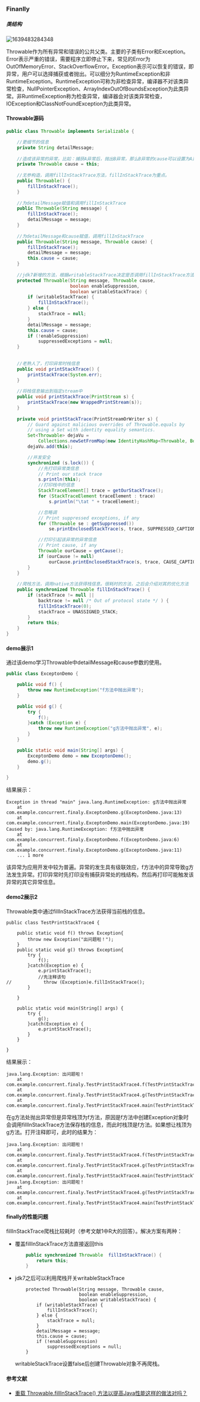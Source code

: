 ### Finanlly

##### 类结构

![1639483284348](D:\学习\性能优化\assets\1639483284348.png)

Throwable作为所有异常和错误的公共父类。主要的子类有Error和Exception。Error表示严重的错误，需要程序立即停止下来，常见的Error为OutOfMemoryError、StackOverflowError。Exception表示可以恢复的错误，即异常，用户可以选择捕获或者抛出。可以细分为RuntimeException和非RuntimeException。RuntimeException可称为非检查异常，编译器不对该类异常检查，NullPointerException、ArrayIndexOutOfBoundsException为此类异常。非RuntimeException称为检查异常，编译器会对该类异常检查，IOException和ClassNotFoundException为此类异常。

#### Throwable源码

```java
public class Throwable implements Serializable {

    //更细节的信息
    private String detailMessage;
    
    //造成该异常的异常，比如：捕获A异常后，抛出B异常，那么B异常的cause可以设置为A异常
    private Throwable cause = this;    
    
    //无参构造，调用fillInStackTrace方法，fillInStackTrace为重点。
    public Throwable() {
        fillInStackTrace();
    }
    
    //为detailMessage赋值和调用fillInStackTrace
    public Throwable(String message) {
        fillInStackTrace();
        detailMessage = message;
    }
    
    //为detailMessage和cause赋值，调用fillInStackTrace
    public Throwable(String message, Throwable cause) {
        fillInStackTrace();
        detailMessage = message;
        this.cause = cause;
    }
    
    //jdk7新增的方法，根据writableStackTrace决定是否调用fillInStackTrace方法。为detailMessage和cause赋值
    protected Throwable(String message, Throwable cause,
                        boolean enableSuppression,
                        boolean writableStackTrace) {
        if (writableStackTrace) {
            fillInStackTrace();
        } else {
            stackTrace = null;
        }
        detailMessage = message;
        this.cause = cause;
        if (!enableSuppression)
            suppressedExceptions = null;
    }
    
    
    //老熟人了，打印异常时栈信息
    public void printStackTrace() {
        printStackTrace(System.err);
    }
    
    //将栈信息输出到指定stream中
    public void printStackTrace(PrintStream s) {
        printStackTrace(new WrappedPrintStream(s));
    }
    
    private void printStackTrace(PrintStreamOrWriter s) {
        // Guard against malicious overrides of Throwable.equals by
        // using a Set with identity equality semantics.
        Set<Throwable> dejaVu =
            Collections.newSetFromMap(new IdentityHashMap<Throwable, Boolean>());
        dejaVu.add(this);

        //并发安全
        synchronized (s.lock()) {
            //先打印异常类信息
            // Print our stack trace
            s.println(this);
            //打印栈中的信息
            StackTraceElement[] trace = getOurStackTrace();
            for (StackTraceElement traceElement : trace)
                s.println("\tat " + traceElement);

            //忽略调
            // Print suppressed exceptions, if any
            for (Throwable se : getSuppressed())
                se.printEnclosedStackTrace(s, trace, SUPPRESSED_CAPTION, "\t", dejaVu);

            //打印引起该异常的异常信息
            // Print cause, if any
            Throwable ourCause = getCause();
            if (ourCause != null)
                ourCause.printEnclosedStackTrace(s, trace, CAUSE_CAPTION, "", dejaVu);
        }
    }
    
    //爬栈方法，调用native方法获得栈信息。很耗时的方法，之后会介绍对其的优化方法
    public synchronized Throwable fillInStackTrace() {
        if (stackTrace != null ||
            backtrace != null /* Out of protocol state */ ) {
            fillInStackTrace(0);
            stackTrace = UNASSIGNED_STACK;
        }
        return this;
    }
}    
```

#### demo展示1

通过该demo学习Throwable中detailMessage和cause参数的使用。

```java
public class ExceptonDemo {

    public void f() {
        throw new RuntimeException("f方法中抛出异常");
    }

    public void g() {
        try {
            f();
        }catch (Exception e) {
            throw new RuntimeException("g方法中抛出异常", e);
        }
    }

    public static void main(String[] args) {
        ExceptonDemo demo = new ExceptonDemo();
        demo.g();
    }

}
```

结果展示：

```
Exception in thread "main" java.lang.RuntimeException: g方法中抛出异常
	at com.example.concurrent.finaly.ExceptonDemo.g(ExceptonDemo.java:13)
	at com.example.concurrent.finaly.ExceptonDemo.main(ExceptonDemo.java:19)
Caused by: java.lang.RuntimeException: f方法中抛出异常
	at com.example.concurrent.finaly.ExceptonDemo.f(ExceptonDemo.java:6)
	at com.example.concurrent.finaly.ExceptonDemo.g(ExceptonDemo.java:11)
	... 1 more
```

该异常为应用开发中较为普遍。异常的发生具有级联效应，f方法中的异常导致g方法发生异常。打印异常时先打印没有捕获异常处的栈结构，然后再打印可能触发该异常的其它异常信息。

#### demo2展示2

Throwable类中通过fillInStackTrace方法获得当前栈的信息。

```
public class TestPrintStackTrace4 {

    public static void f() throws Exception{
        throw new Exception("出问题啦！");
    }
    public static void g() throws Exception{
        try {
            f();
        }catch(Exception e) {
            e.printStackTrace();
            //先注释该句
//            throw (Exception)e.fillInStackTrace();
        }

    }

    public static void main(String[] args) {
        try {
            g();
        }catch(Exception e) {
            e.printStackTrace();
        }
    }

}
```

结果展示：

```
java.lang.Exception: 出问题啦！
	at com.example.concurrent.finaly.TestPrintStackTrace4.f(TestPrintStackTrace4.java:6)
	at com.example.concurrent.finaly.TestPrintStackTrace4.g(TestPrintStackTrace4.java:10)
	at com.example.concurrent.finaly.TestPrintStackTrace4.main(TestPrintStackTrace4.java:21)
```

在g方法处抛出异常但是异常栈顶为f方法，原因是f方法中创建Exception对象时会调用fillInStackTrace方法保存栈的信息，而此时栈顶是f方法。如果想让栈顶为g方法。打开注释即可，此时的结果为：

```
java.lang.Exception: 出问题啦！
	at com.example.concurrent.finaly.TestPrintStackTrace4.f(TestPrintStackTrace4.java:6)
	at com.example.concurrent.finaly.TestPrintStackTrace4.g(TestPrintStackTrace4.java:10)
	at com.example.concurrent.finaly.TestPrintStackTrace4.main(TestPrintStackTrace4.java:21)
java.lang.Exception: 出问题啦！
	at com.example.concurrent.finaly.TestPrintStackTrace4.g(TestPrintStackTrace4.java:14)
	at com.example.concurrent.finaly.TestPrintStackTrace4.main(TestPrintStackTrace4.java:21)
```

#### finally的性能问题

fillInStackTrace爬栈比较耗时（参考文献1中R大的回答）。解决方案有两种：

- 覆盖fillInStackTrace方法直接返回this

  ```java
      public synchronized Throwable  fillInStackTrace() {
          return this;
      }
  ```

- jdk7之后可以利用爬栈开关writableStackTrace

  ```
      protected Throwable(String message, Throwable cause,
                          boolean enableSuppression,
                          boolean writableStackTrace) {
          if (writableStackTrace) {
              fillInStackTrace();
          } else {
              stackTrace = null;
          }
          detailMessage = message;
          this.cause = cause;
          if (!enableSuppression)
              suppressedExceptions = null;
      }
  ```

  writableStackTrace设置false后创建Throwable对象不再爬栈。

#### 参考文献

- [重载 Throwable.fillInStackTrace() 方法以提高Java性能这样的做法对吗？](https://www.zhihu.com/question/21405047)

